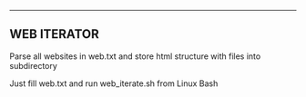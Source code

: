 ----------------------------
WEB ITERATOR
----------------------------
Parse all websites in web.txt and store html structure with files into subdirectory

Just fill web.txt and run web_iterate.sh from Linux Bash
